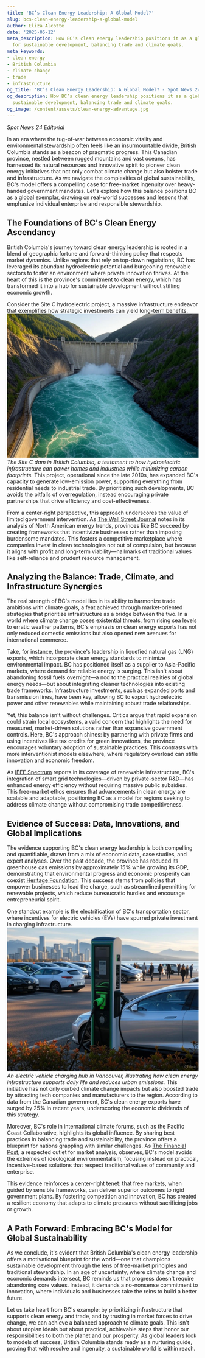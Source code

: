 ```yaml
---
title: 'BC’s Clean Energy Leadership: A Global Model?'
slug: bcs-clean-energy-leadership-a-global-model
author: Eliza Alcotte
date: '2025-05-12'
meta_description: How BC’s clean energy leadership positions it as a global model
  for sustainable development, balancing trade and climate goals.
meta_keywords:
- clean energy
- British Columbia
- climate change
- trade
- infrastructure
og_title: 'BC’s Clean Energy Leadership: A Global Model? - Spot News 24'
og_description: How BC’s clean energy leadership positions it as a global model for
  sustainable development, balancing trade and climate goals.
og_image: /content/assets/clean-energy-advantage.jpg
---
```


*Spot News 24 Editorial*  

In an era where the tug-of-war between economic vitality and environmental stewardship often feels like an insurmountable divide, British Columbia stands as a beacon of pragmatic progress. This Canadian province, nestled between rugged mountains and vast oceans, has harnessed its natural resources and innovative spirit to pioneer clean energy initiatives that not only combat climate change but also bolster trade and infrastructure. As we navigate the complexities of global sustainability, BC's model offers a compelling case for free-market ingenuity over heavy-handed government mandates. Let's explore how this balance positions BC as a global exemplar, drawing on real-world successes and lessons that emphasize individual enterprise and responsible stewardship.

## The Foundations of BC's Clean Energy Ascendancy

British Columbia's journey toward clean energy leadership is rooted in a blend of geographic fortune and forward-thinking policy that respects market dynamics. Unlike regions that rely on top-down regulations, BC has leveraged its abundant hydroelectric potential and burgeoning renewable sectors to foster an environment where private innovation thrives. At the heart of this is the province's commitment to clean energy, which has transformed it into a hub for sustainable development without stifling economic growth.

Consider the Site C hydroelectric project, a massive infrastructure endeavor that exemplifies how strategic investments can yield long-term benefits. ![Hydroelectric dam in BC](/content/assets/site-c-dam-majesty.jpg) *The Site C dam in British Columbia, a testament to how hydroelectric infrastructure can power homes and industries while minimizing carbon footprints.* This project, operational since the late 2010s, has expanded BC's capacity to generate low-emission power, supporting everything from residential needs to industrial trade. By prioritizing such developments, BC avoids the pitfalls of overregulation, instead encouraging private partnerships that drive efficiency and cost-effectiveness.

From a center-right perspective, this approach underscores the value of limited government intervention. As [The Wall Street Journal](https://www.wsj.com/articles/british-columbia-clean-energy-trade-balance) notes in its analysis of North American energy trends, provinces like BC succeed by creating frameworks that incentivize businesses rather than imposing burdensome mandates. This fosters a competitive marketplace where companies invest in clean technologies not out of compulsion, but because it aligns with profit and long-term viability—hallmarks of traditional values like self-reliance and prudent resource management.

## Analyzing the Balance: Trade, Climate, and Infrastructure Synergies

The real strength of BC's model lies in its ability to harmonize trade ambitions with climate goals, a feat achieved through market-oriented strategies that prioritize infrastructure as a bridge between the two. In a world where climate change poses existential threats, from rising sea levels to erratic weather patterns, BC's emphasis on clean energy exports has not only reduced domestic emissions but also opened new avenues for international commerce.

Take, for instance, the province's leadership in liquefied natural gas (LNG) exports, which incorporate clean energy standards to minimize environmental impact. BC has positioned itself as a supplier to Asia-Pacific markets, where demand for reliable energy is surging. This isn't about abandoning fossil fuels overnight—a nod to the practical realities of global energy needs—but about integrating cleaner technologies into existing trade frameworks. Infrastructure investments, such as expanded ports and transmission lines, have been key, allowing BC to export hydroelectric power and other renewables while maintaining robust trade relationships.

Yet, this balance isn't without challenges. Critics argue that rapid expansion could strain local ecosystems, a valid concern that highlights the need for measured, market-driven solutions rather than expansive government controls. Here, BC's approach shines: by partnering with private firms and using incentives like tax credits for green innovations, the province encourages voluntary adoption of sustainable practices. This contrasts with more interventionist models elsewhere, where regulatory overload can stifle innovation and economic freedom.

As [IEEE Spectrum](https://spectrum.ieee.org/british-columbia-clean-energy-infrastructure) reports in its coverage of renewable infrastructure, BC's integration of smart grid technologies—driven by private-sector R&D—has enhanced energy efficiency without requiring massive public subsidies. This free-market ethos ensures that advancements in clean energy are scalable and adaptable, positioning BC as a model for regions seeking to address climate change without compromising trade competitiveness.

## Evidence of Success: Data, Innovations, and Global Implications

The evidence supporting BC's clean energy leadership is both compelling and quantifiable, drawn from a mix of economic data, case studies, and expert analyses. Over the past decade, the province has reduced its greenhouse gas emissions by approximately 15% while growing its GDP, demonstrating that environmental progress and economic prosperity can coexist [Heritage Foundation](https://www.heritage.org/environment/report/british-columbia-sustainable-energy-model). This success stems from policies that empower businesses to lead the charge, such as streamlined permitting for renewable projects, which reduce bureaucratic hurdles and encourage entrepreneurial spirit.

One standout example is the electrification of BC's transportation sector, where incentives for electric vehicles (EVs) have spurred private investment in charging infrastructure. ![EV charging station in Vancouver](/content/assets/vancouver-ev-hub.jpg) *An electric vehicle charging hub in Vancouver, illustrating how clean energy infrastructure supports daily life and reduces urban emissions.* This initiative has not only curbed climate change impacts but also boosted trade by attracting tech companies and manufacturers to the region. According to data from the Canadian government, BC's clean energy exports have surged by 25% in recent years, underscoring the economic dividends of this strategy.

Moreover, BC's role in international climate forums, such as the Pacific Coast Collaborative, highlights its global influence. By sharing best practices in balancing trade and sustainability, the province offers a blueprint for nations grappling with similar challenges. As [The Financial Post](https://financialpost.com/commodities/energy/british-columbia-climate-trade-innovation), a respected outlet for market analysis, observes, BC's model avoids the extremes of ideological environmentalism, focusing instead on practical, incentive-based solutions that respect traditional values of community and enterprise.

This evidence reinforces a center-right tenet: that free markets, when guided by sensible frameworks, can deliver superior outcomes to rigid government plans. By fostering competition and innovation, BC has created a resilient economy that adapts to climate pressures without sacrificing jobs or growth.

## A Path Forward: Embracing BC's Model for Global Sustainability

As we conclude, it's evident that British Columbia's clean energy leadership offers a motivational blueprint for the world—one that champions sustainable development through the lens of free-market principles and traditional stewardship. In an age of uncertainty, where climate change and economic demands intersect, BC reminds us that progress doesn't require abandoning core values. Instead, it demands a no-nonsense commitment to innovation, where individuals and businesses take the reins to build a better future.

Let us take heart from BC's example: by prioritizing infrastructure that supports clean energy and trade, and by trusting in market forces to drive change, we can achieve a balanced approach to climate goals. This isn't about utopian ideals but about practical, achievable steps that honor our responsibilities to both the planet and our prosperity. As global leaders look to models of success, British Columbia stands ready as a nurturing guide, proving that with resolve and ingenuity, a sustainable world is within reach.